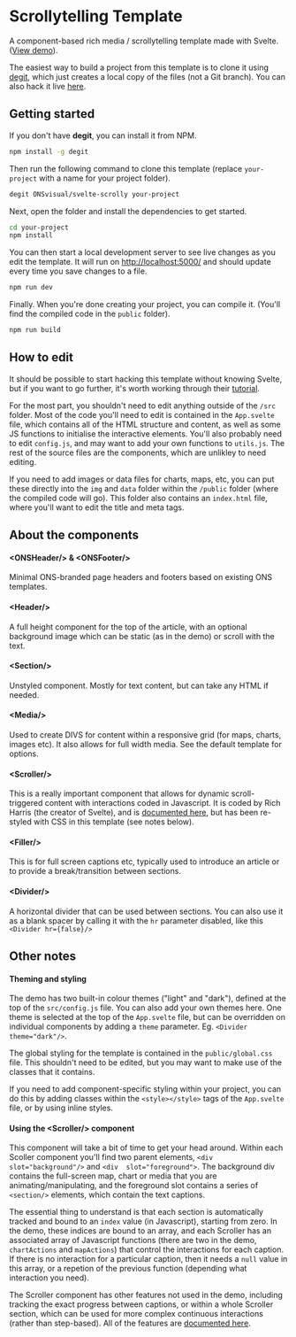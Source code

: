 
# Scrollytelling Template

A component-based rich media / scrollytelling template made with Svelte. ([View demo](https://onsvisual.github.io/svelte-scrolly)).

The easiest way to build a project from this template is to clone it using [degit](https://github.com/Rich-Harris/degit), which just creates a local copy of the files (not a Git branch). You can also hack it live [here](https://svelte.dev/repl/58155faba1ea463eaf4d9ec6f3f95364?version=3.32.3).

## Getting started

If you don't have **degit**, you can install it from NPM.

```bash
npm install -g degit
```

Then run the following command to clone this template (replace `your-project` with a name for your project folder).

```bash
degit ONSvisual/svelte-scrolly your-project
```

Next, open the folder and install the dependencies to get started.

```bash
cd your-project
npm install
```

You can then start a local development server to see live changes as you edit the template. It will run on <http://localhost:5000/> and should update every time you save changes to a file.

```bash
npm run dev
```

Finally. When you're done creating your project, you can compile it. (You'll find the compiled code in the `public` folder).

```bash
npm run build
```

## How to edit

It should be possible to start hacking this template without knowing Svelte, but if you want to go further, it's worth working through their [tutorial](https://svelte.dev/tutorial).

For the most part, you shouldn't need to edit anything outside of the `/src` folder. Most of the code you'll need to edit is contained in the `App.svelte` file, which contains all of the HTML structure and content, as well as some JS functions to initialise the interactive elements. You'll also probably need to edit `config.js`, and may want to add your own functions to `utils.js`. The rest of the source files are the components, which are unlikley to need editing.

If you need to add images or data files for charts, maps, etc, you can put these directly into the `img` and `data` folder within the `/public` folder (where the compiled code will go). This folder also contains an `index.html` file, where you'll want to edit the title and meta tags.

## About the components

#### &lt;ONSHeader/&gt; & &lt;ONSFooter/&gt;
Minimal ONS-branded page headers and footers based on existing ONS templates.

#### &lt;Header/&gt;
A full height component for the top of the article, with an optional background image which can be static (as in the demo) or scroll with the text.

#### &lt;Section/&gt;
Unstyled component. Mostly for text content, but can take any HTML if needed.

#### &lt;Media/&gt;
Used to create DIVS for content within a responsive grid (for maps, charts, images etc). It also allows for full width media. See the default template for options.

#### &lt;Scroller/&gt;
This is a really important component that allows for dynamic scroll-triggered content with interactions coded in Javascript. It is coded by Rich Harris (the creator of Svelte), and is [documented here](https://github.com/sveltejs/svelte-scroller), but has been re-styled with CSS in this template (see notes below).

#### &lt;Filler/&gt;
This is for full screen captions etc, typically used to introduce an article or to provide a break/transition between sections.

#### &lt;Divider/&gt;
A horizontal divider that can be used between sections. You can also use it as a blank spacer by calling it with the `hr` parameter disabled, like this `<Divider hr={false}/>`

## Other notes

#### Theming and styling
The demo has two built-in colour themes ("light" and "dark"), defined at the top of the `src/config.js` file. You can also add your own themes here. One theme is selected at the top of the `App.svelte` file, but can be overridden on individual components by adding a `theme` parameter. Eg. `<Divider theme="dark"/>`.

The global styling for the template is contained in the `public/global.css` file. This shouldn't need to be edited, but you may want to make use of the classes  that it contains.

If you need to add component-specific styling within your project, you can do this by adding classes within the `<style></style>` tags of the `App.svelte` file, or by using inline styles.

#### Using the &lt;Scroller/&gt; component
This component will take a bit of time to get your head around. Within each Scoller component you'll find two parent elements, `<div  slot="background"/>` and `<div  slot="foreground">`. The background div contains the full-screen map, chart or media that you are animating/manipulating, and the foreground slot contains a series of `<section/>` elements, which contain the text captions.

The essential thing to understand is that each section is automatically tracked and bound to an `index` value (in Javascript), starting from zero. In the demo, these indices are bound to an array, and each Scroller has an associated array of Javascript functions (there are two in the demo, `chartActions` and `mapActions`)  that control the interactions for each caption. If there is no interaction for a particular caption, then it needs a `null` value in this array, or a repetion of the previous function (depending what interaction you need).

The Scroller component has other features not used in the demo, including tracking the exact progress between captions, or within a whole Scroller section, which can be used for more complex continuous interactions (rather than step-based). All of the features are [documented here](https://github.com/sveltejs/svelte-scroller).